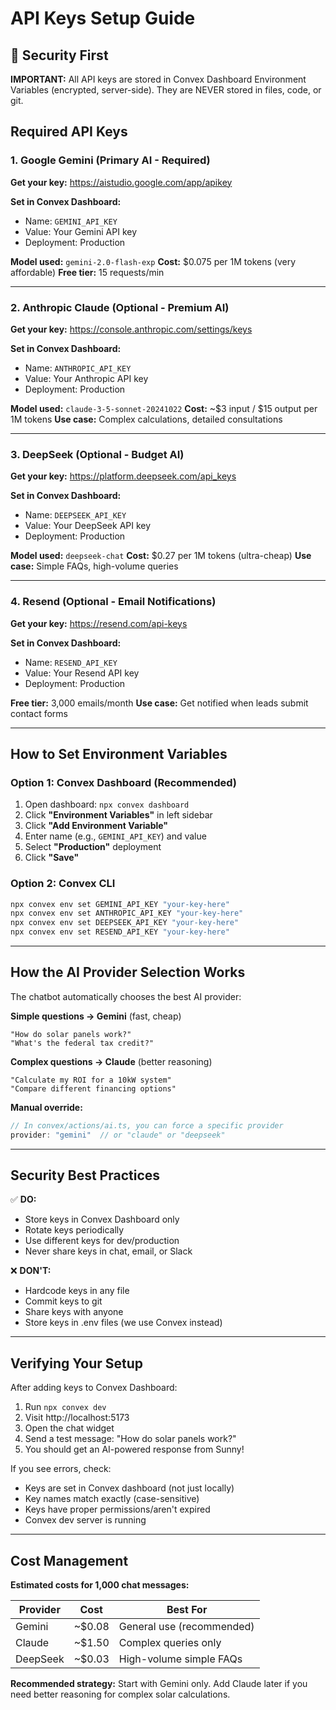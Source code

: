 # API Keys Setup Guide

## 🔐 Security First

**IMPORTANT:** All API keys are stored in Convex Dashboard Environment Variables (encrypted, server-side). They are NEVER stored in files, code, or git.

## Required API Keys

### 1. Google Gemini (Primary AI - Required)

**Get your key:** https://aistudio.google.com/app/apikey

**Set in Convex Dashboard:**
- Name: `GEMINI_API_KEY`
- Value: Your Gemini API key
- Deployment: Production

**Model used:** `gemini-2.0-flash-exp`
**Cost:** $0.075 per 1M tokens (very affordable)
**Free tier:** 15 requests/min

---

### 2. Anthropic Claude (Optional - Premium AI)

**Get your key:** https://console.anthropic.com/settings/keys

**Set in Convex Dashboard:**
- Name: `ANTHROPIC_API_KEY`
- Value: Your Anthropic API key
- Deployment: Production

**Model used:** `claude-3-5-sonnet-20241022`
**Cost:** ~$3 input / $15 output per 1M tokens
**Use case:** Complex calculations, detailed consultations

---

### 3. DeepSeek (Optional - Budget AI)

**Get your key:** https://platform.deepseek.com/api_keys

**Set in Convex Dashboard:**
- Name: `DEEPSEEK_API_KEY`
- Value: Your DeepSeek API key
- Deployment: Production

**Model used:** `deepseek-chat`
**Cost:** $0.27 per 1M tokens (ultra-cheap)
**Use case:** Simple FAQs, high-volume queries

---

### 4. Resend (Optional - Email Notifications)

**Get your key:** https://resend.com/api-keys

**Set in Convex Dashboard:**
- Name: `RESEND_API_KEY`
- Value: Your Resend API key
- Deployment: Production

**Free tier:** 3,000 emails/month
**Use case:** Get notified when leads submit contact forms

---

## How to Set Environment Variables

### Option 1: Convex Dashboard (Recommended)

1. Open dashboard: `npx convex dashboard`
2. Click **"Environment Variables"** in left sidebar
3. Click **"Add Environment Variable"**
4. Enter name (e.g., `GEMINI_API_KEY`) and value
5. Select **"Production"** deployment
6. Click **"Save"**

### Option 2: Convex CLI

```bash
npx convex env set GEMINI_API_KEY "your-key-here"
npx convex env set ANTHROPIC_API_KEY "your-key-here"
npx convex env set DEEPSEEK_API_KEY "your-key-here"
npx convex env set RESEND_API_KEY "your-key-here"
```

---

## How the AI Provider Selection Works

The chatbot automatically chooses the best AI provider:

**Simple questions → Gemini** (fast, cheap)
```
"How do solar panels work?"
"What's the federal tax credit?"
```

**Complex questions → Claude** (better reasoning)
```
"Calculate my ROI for a 10kW system"
"Compare different financing options"
```

**Manual override:**
```typescript
// In convex/actions/ai.ts, you can force a specific provider
provider: "gemini"  // or "claude" or "deepseek"
```

---

## Security Best Practices

✅ **DO:**
- Store keys in Convex Dashboard only
- Rotate keys periodically
- Use different keys for dev/production
- Never share keys in chat, email, or Slack

❌ **DON'T:**
- Hardcode keys in any file
- Commit keys to git
- Share keys with anyone
- Store keys in .env files (we use Convex instead)

---

## Verifying Your Setup

After adding keys to Convex Dashboard:

1. Run `npx convex dev`
2. Visit http://localhost:5173
3. Open the chat widget
4. Send a test message: "How do solar panels work?"
5. You should get an AI-powered response from Sunny!

If you see errors, check:
- Keys are set in Convex dashboard (not just locally)
- Key names match exactly (case-sensitive)
- Keys have proper permissions/aren't expired
- Convex dev server is running

---

## Cost Management

**Estimated costs for 1,000 chat messages:**

| Provider | Cost | Best For |
|----------|------|----------|
| Gemini | ~$0.08 | General use (recommended) |
| Claude | ~$1.50 | Complex queries only |
| DeepSeek | ~$0.03 | High-volume simple FAQs |

**Recommended strategy:** Start with Gemini only. Add Claude later if you need better reasoning for complex solar calculations.
